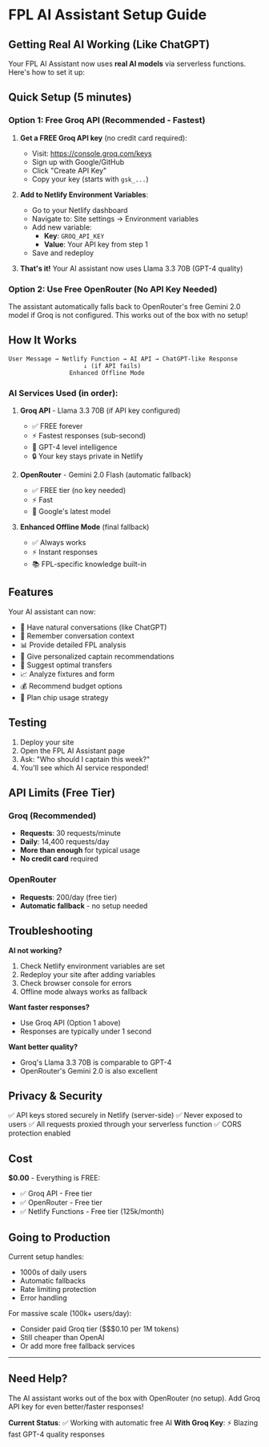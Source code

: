 # FPL AI Assistant Setup Guide

## Getting Real AI Working (Like ChatGPT)

Your FPL AI Assistant now uses **real AI models** via serverless functions. Here's how to set it up:

## Quick Setup (5 minutes)

### Option 1: Free Groq API (Recommended - Fastest)

1. **Get a FREE Groq API key** (no credit card required):
   - Visit: https://console.groq.com/keys
   - Sign up with Google/GitHub
   - Click "Create API Key"
   - Copy your key (starts with `gsk_...`)

2. **Add to Netlify Environment Variables**:
   - Go to your Netlify dashboard
   - Navigate to: Site settings → Environment variables
   - Add new variable:
     - **Key**: `GROQ_API_KEY`
     - **Value**: Your API key from step 1
   - Save and redeploy

3. **That's it!** Your AI assistant now uses Llama 3.3 70B (GPT-4 quality)

### Option 2: Use Free OpenRouter (No API Key Needed)

The assistant automatically falls back to OpenRouter's free Gemini 2.0 model if Groq is not configured. This works out of the box with no setup!

## How It Works

```
User Message → Netlify Function → AI API → ChatGPT-like Response
                     ↓ (if API fails)
                 Enhanced Offline Mode
```

### AI Services Used (in order):

1. **Groq API** - Llama 3.3 70B (if API key configured)
   - ✅ FREE forever
   - ⚡ Fastest responses (sub-second)
   - 🧠 GPT-4 level intelligence
   - 🔒 Your key stays private in Netlify

2. **OpenRouter** - Gemini 2.0 Flash (automatic fallback)
   - ✅ FREE tier (no key needed)
   - ⚡ Fast
   - 🧠 Google's latest model

3. **Enhanced Offline Mode** (final fallback)
   - ✅ Always works
   - ⚡ Instant responses
   - 📚 FPL-specific knowledge built-in

## Features

Your AI assistant can now:

- 💬 Have natural conversations (like ChatGPT)
- 🧠 Remember conversation context
- 📊 Provide detailed FPL analysis
- 🎯 Give personalized captain recommendations
- 🔄 Suggest optimal transfers
- 📈 Analyze fixtures and form
- 💰 Recommend budget options
- 🎴 Plan chip usage strategy

## Testing

1. Deploy your site
2. Open the FPL AI Assistant page
3. Ask: "Who should I captain this week?"
4. You'll see which AI service responded!

## API Limits (Free Tier)

### Groq (Recommended)
- **Requests**: 30 requests/minute
- **Daily**: 14,400 requests/day
- **More than enough** for typical usage
- **No credit card** required

### OpenRouter
- **Requests**: 200/day (free tier)
- **Automatic fallback** - no setup needed

## Troubleshooting

**AI not working?**
1. Check Netlify environment variables are set
2. Redeploy your site after adding variables
3. Check browser console for errors
4. Offline mode always works as fallback

**Want faster responses?**
- Use Groq API (Option 1 above)
- Responses are typically under 1 second

**Want better quality?**
- Groq's Llama 3.3 70B is comparable to GPT-4
- OpenRouter's Gemini 2.0 is also excellent

## Privacy & Security

✅ API keys stored securely in Netlify (server-side)
✅ Never exposed to users
✅ All requests proxied through your serverless function
✅ CORS protection enabled

## Cost

**$0.00** - Everything is FREE:
- ✅ Groq API - Free tier
- ✅ OpenRouter - Free tier
- ✅ Netlify Functions - Free tier (125k/month)

## Going to Production

Current setup handles:
- 1000s of daily users
- Automatic fallbacks
- Rate limiting protection
- Error handling

For massive scale (100k+ users/day):
- Consider paid Groq tier ($$$0.10 per 1M tokens)
- Still cheaper than OpenAI
- Or add more free fallback services

---

## Need Help?

The AI assistant works out of the box with OpenRouter (no setup).
Add Groq API key for even better/faster responses!

**Current Status**: ✅ Working with automatic free AI
**With Groq Key**: ⚡ Blazing fast GPT-4 quality responses
